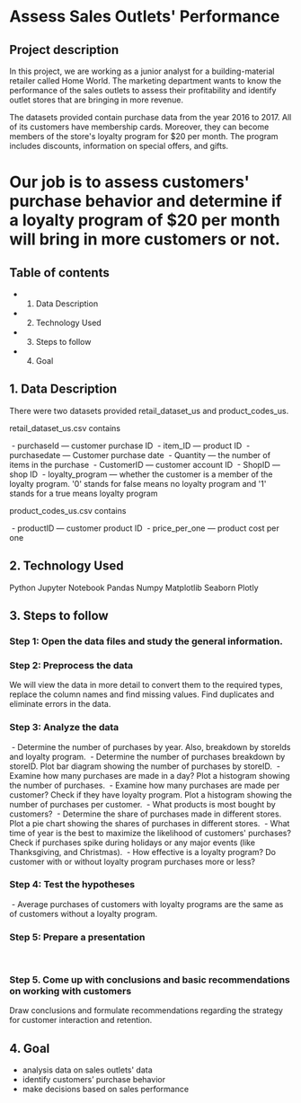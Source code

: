 # Assess Sales Outlets' Performance

## Project description

In this project, we are working as a junior analyst for a building-material retailer called Home World. The marketing department wants to know the performance of the sales outlets to assess their profitability and identify outlet stores that are bringing in more revenue.

The datasets provided contain purchase data from the year 2016 to 2017. All of its customers have membership cards. Moreover, they can become members of the store's loyalty program for $20 per month. The program includes discounts, information on special offers, and gifts.

# Our job is to assess customers' purchase behavior and determine if a loyalty program of $20 per month will bring in more customers or not.

## Table of contents

- 1. Data Description
- 2. Technology Used
- 3. Steps to follow 
- 4. Goal

## 1. Data Description

There were two datasets provided retail_dataset_us and product_codes_us.

retail_dataset_us.csv contains

 - purchaseId — customer purchase ID
 - item_ID — product ID
 - purchasedate — Customer purchase date
 - Quantity — the number of items in the purchase
 - CustomerID — customer account ID
 - ShopID — shop ID
 - loyalty_program — whether the customer is a member of the loyalty program. '0' stands for false means no loyalty program and '1' stands for a true means loyalty program

product_codes_us.csv contains

 - productID — customer product ID
 - price_per_one — product cost per one
 
## 2. Technology Used
Python
Jupyter Notebook
Pandas
Numpy
Matplotlib
Seaborn
Plotly

## 3. Steps to follow
### Step 1: Open the data files and study the general information.

### Step 2: Preprocess the data

We will view the data in more detail to convert them to the required types, replace the column names and find missing values. Find duplicates and eliminate errors in the data.
### Step 3: Analyze the data

 - Determine the number of purchases by year. Also, breakdown by storeIds and loyalty program.
 - Determine the number of purchases breakdown by storeID. Plot bar diagram showing the number of purchases by storeID.
 - Examine how many purchases are made in a day? Plot a histogram showing the number of purchases.
 - Examine how many purchases are made per customer? Check if they have loyalty program. Plot a histogram showing the number of purchases per customer.
 - What products is most bought by customers?
 - Determine the share of purchases made in different stores. Plot a pie chart showing the shares of purchases in different stores.
 - What time of year is the best to maximize the likelihood of customers' purchases? Check if purchases spike during holidays or any major events (like Thanksgiving, and Christmas).
 - How effective is a loyalty program? Do customer with or without loyalty program purchases more or less?
 

### Step 4: Test the hypotheses
 - Average purchases of customers with loyalty programs are the same as of customers without a loyalty program.


### Step 5: Prepare a presentation


 
### Step 5. Come up with conclusions and basic recommendations on working with customers
Draw conclusions and formulate recommendations regarding the strategy for customer interaction and retention.

## 4. Goal
- analysis data on sales outlets' data
- identify customers’ purchase behavior
- make decisions based on sales performance


